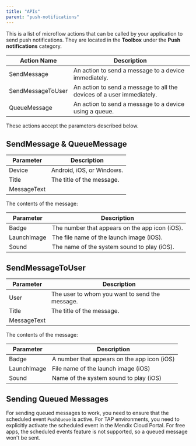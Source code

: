 ```yaml
---
title: "APIs"
parent: "push-notifications"
---
```

This is a list of microflow actions that can be called by your application to send push notifications. They are located in the **Toolbox** under the **Push notifications** category.

| Action Name | Description |
| --- | --- |
| SendMessage | An action to send a message to a device immediately. |
| SendMessageToUser | An action to send a message to all the devices of a user immediately. |
| QueueMessage | An action to send a message to a device using a queue. |

These actions accept the parameters described below.

## SendMessage & QueueMessage

| Parameter | Description |
| --- | --- |
| Device | Android, iOS, or Windows. |
| Title | The title of the message. |
| MessageText |

The contents of the message:

| Parameter | Description |
| --- | --- |
| Badge | The number that appears on the app icon (iOS). |
| LaunchImage | The file name of the launch image (iOS). |
| Sound | The name of the system sound to play (iOS). |

## SendMessageToUser

| Parameter | Description |
| --- | --- |
| User | The user to whom you want to send the message. |
| Title | The title of the message. |
| MessageText |

The contents of the message:

| Parameter | Description |
| --- | --- |
| Badge | A number that appears on the app icon (iOS) |
| LaunchImage | File name of the launch image (iOS) |
| Sound | Name of the system sound to play (iOS) |

## Sending Queued Messages

For sending queued messages to work, you need to ensure that the scheduled event `PushQueue` is active. For TAP environments, you need to explicitly activate the scheduled event in the Mendix Cloud Portal. For free apps, the scheduled events feature is not supported, so a queued message won't be sent.
